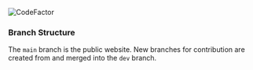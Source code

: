 ![CodeFactor](https://www.codefactor.io/repository/github/kigurusen/kigurusen.github.io/badge)

### Branch Structure

The `main` branch is the public website.
New branches for contribution are created from and merged into the `dev` branch.